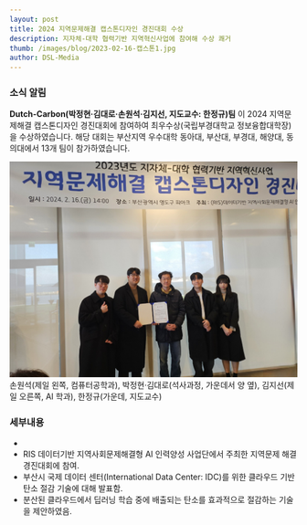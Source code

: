 ```yaml
---
layout: post
title: 2024 지역문제해결 캡스톤디자인 경진대회 수상
description: 지자체-대학 협력기반 지역혁신사업에 참여해 수상 쾌거
thumb: /images/blog/2023-02-16-캡스톤1.jpg
author: DSL-Media
---
```


### 소식 알림
**Dutch-Carbon(박정현·김대로·손원석·김지선, 지도교수: 한정규)팀** 이 2024 지역문제해결 캡스톤디자인 경진대회에 참여하여 최우수상(국립부경대학교 정보융합대학장)을 수상하였습니다. 해당 대회는 부산지역 우수대학 동아대, 부산대, 부경대, 해양대, 동의대에서 13개 팀이 참가하였습니다.

![1](/images/blog/2023-02-16-캡스톤2.jpg) 
손원석(제일 왼쪽, 컴퓨터공학과), 박정현·김대로(석사과정, 가운데서 양 옆), 김지선(제일 오른쪽, AI 학과), 한정규(가운데, 지도교수)

### 세부내용
- 
- RIS 데이터기반 지역사회문제해결형 AI 인력양성 사업단에서 주최한 지역문제 해결 경진대회에 참여.
- 부산시 국제 데이터 센터(International Data Center: IDC)를 위한 클라우드 기반 탄소 절감 기술에 대해 발표함.
- 분산된 클라우드에서 딥러닝 학습 중에 배출되는 탄소를 효과적으로 절감하는 기술을 제안하였음. 
